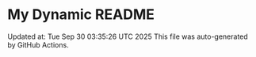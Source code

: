 # My Dynamic README
Updated at: Tue Sep 30 03:35:26 UTC 2025
This file was auto-generated by GitHub Actions.
